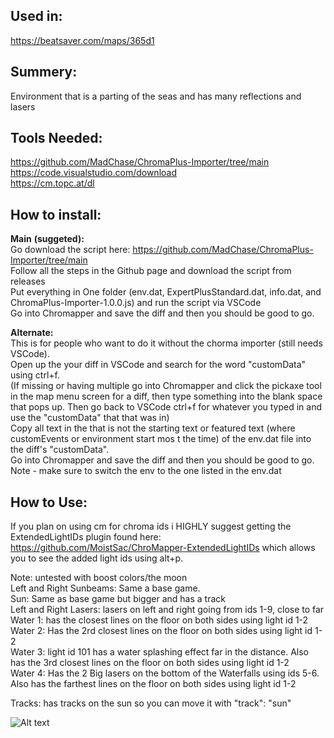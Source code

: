 ## Used in:
https://beatsaver.com/maps/365d1

## Summery:
Environment that is a parting of the seas and has many reflections and lasers 

## Tools Needed:     
https://github.com/MadChase/ChromaPlus-Importer/tree/main     
https://code.visualstudio.com/download    
https://cm.topc.at/dl     

## How to install:  
**Main** **(suggeted):**    
Go download the script here: https://github.com/MadChase/ChromaPlus-Importer/tree/main  
Follow all the steps in the Github page and download the script from releases  
Put everything in One folder (env.dat, ExpertPlusStandard.dat, info.dat, and ChromaPlus-Importer-1.0.0.js) and run the script via VSCode   
Go into Chromapper and save the diff and then you should be good to go.

**Alternate:**    
This is for people who want to do it without the chorma importer (still needs VSCode).    
Open up the your diff in VSCode and search for the word "customData" using ctrl+f.   
(If missing or having multiple go into Chromapper and click the pickaxe tool in the map menu screen for a diff, then type something into the blank space that pops up. Then go back to VSCode ctrl+f for whatever you typed in and use the "customData" that that was in)    
Copy all text in the that is not the starting text or featured text (where customEvents or environment start mos t the time) of the env.dat file into the diff's "customData".    
Go into Chromapper and save the diff and then you should be good to go.      
Note - make sure to switch the env to the one listed in the env.dat


## How to Use:
If you plan on using cm for chroma ids i HIGHLY suggest getting the ExtendedLightIDs plugin found here: https://github.com/MoistSac/ChroMapper-ExtendedLightIDs which allows you to see the added light ids using alt+p.    

Note: untested with boost colors/the moon   
Left and Right Sunbeams: Same a base game.   
Sun: Same as base game but bigger and has a track   
Left and Right Lasers: lasers on left and right going from ids 1-9, close to far   
Water  1: has the closest lines on the floor on both sides using light id 1-2    
Water 2: Has the 2rd closest lines on the floor on both sides using light id 1-2    
Water 3: light id 101 has a water splashing effect far in the distance. Also has the 3rd closest lines on the floor on both sides using light id 1-2    
Water 4: Has the 2 Big lasers on the bottom of the Waterfalls using ids 5-6. Also has the farthest lines on the floor on both sides using light id 1-2    

Tracks: has tracks on the sun so you can move it with "track": "sun"


![Alt text](PIC.png)
